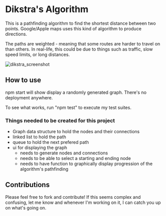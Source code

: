 # Dikstra's Algorithm

This is a pathfinding algorithm to find the shortest distance between two points. Google/Apple maps uses this kind of algorithm to produce directions.

The paths are weighted - meaning that some routes are harder to travel on than others. In real-life, this could be due to things such as traffic, slow speed limits, or long distances.

![dikstra_screenshot](https://user-images.githubusercontent.com/40727301/145725904-e83d8147-4777-4093-a085-afe989166238.png)

## How to use
npm start will show display a randomly generated graph. There's no deployment anywhere.

To see what works, run "npm test" to execute my test suites.

### Things needed to be created for this project

* Graph data structure to hold the nodes and their connections
* linked list to hold the path
* queue to hold the next prefered path
* ui for displaying the graph
  * needs to generate nodes and connections
  * needs to be able to select a starting and ending node
  * needs to have function to graphically display progression of the algorithm's pathfinding

## Contributions

Please feel free to fork and contribute!
If this seems complex and confusing, let me know and whenever I'm working on it, I can catch you up on what's going on.
